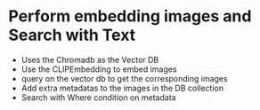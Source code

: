 # Perform embedding images and Search with Text 
- Uses the Chromadb as the Vector DB
- Use the CLIPEmbedding to embed images
- query on the vector db to get the corresponding images 
- Add extra metadatas to the images in the DB collection
- Search with Where condition on metadata